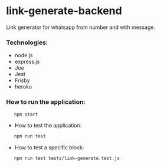 # link-generate-backend

Link generator for whatsapp from number and with message.

### Technologies:

- node.js
- express.js
- Joe
- Jest
- Frisby
- heroku

### How to run the application:

```bash
   npm start
```

- How to test the application:

```bash
   npm run test
```

- How to test a specific block:

```bash
   npm run test tests/link-generate.test.js
```
